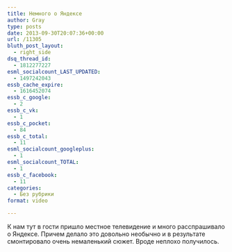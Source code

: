 ```yaml
---
title: Немного о Яндексе
author: Gray
type: posts
date: 2013-09-30T20:07:36+00:00
url: /11305
bluth_post_layout:
  - right_side
dsq_thread_id:
  - 1812277227
esml_socialcount_LAST_UPDATED:
  - 1497242043
essb_cache_expire:
  - 1616452074
essb_c_google:
  - 2
essb_c_vk:
  - 1
essb_c_pocket:
  - 84
essb_c_total:
  - 11
esml_socialcount_googleplus:
  - 1
esml_socialcount_TOTAL:
  - 1
essb_c_facebook:
  - 11
categories:
  - Без рубрики
format: video

---
```








К нам тут в гости пришло местное телевидение и много расспрашивало о Яндексе. Причем делало это довольно необычно и в результате смонтировало очень немаленький сюжет. Вроде неплохо получилось.